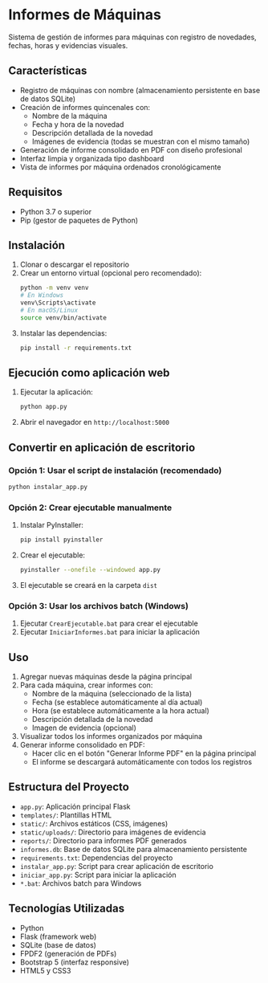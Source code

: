 # Informes de Máquinas

Sistema de gestión de informes para máquinas con registro de novedades, fechas, horas y evidencias visuales.

## Características

- Registro de máquinas con nombre (almacenamiento persistente en base de datos SQLite)
- Creación de informes quincenales con:
  - Nombre de la máquina
  - Fecha y hora de la novedad
  - Descripción detallada de la novedad
  - Imágenes de evidencia (todas se muestran con el mismo tamaño)
- Generación de informe consolidado en PDF con diseño profesional
- Interfaz limpia y organizada tipo dashboard
- Vista de informes por máquina ordenados cronológicamente

## Requisitos

- Python 3.7 o superior
- Pip (gestor de paquetes de Python)

## Instalación

1. Clonar o descargar el repositorio
2. Crear un entorno virtual (opcional pero recomendado):
   ```bash
   python -m venv venv
   # En Windows
   venv\Scripts\activate
   # En macOS/Linux
   source venv/bin/activate
   ```
3. Instalar las dependencias:
   ```bash
   pip install -r requirements.txt
   ```

## Ejecución como aplicación web

1. Ejecutar la aplicación:
   ```bash
   python app.py
   ```
2. Abrir el navegador en `http://localhost:5000`

## Convertir en aplicación de escritorio

### Opción 1: Usar el script de instalación (recomendado)
```bash
python instalar_app.py
```

### Opción 2: Crear ejecutable manualmente
1. Instalar PyInstaller:
   ```bash
   pip install pyinstaller
   ```
2. Crear el ejecutable:
   ```bash
   pyinstaller --onefile --windowed app.py
   ```
3. El ejecutable se creará en la carpeta `dist`

### Opción 3: Usar los archivos batch (Windows)
1. Ejecutar `CrearEjecutable.bat` para crear el ejecutable
2. Ejecutar `IniciarInformes.bat` para iniciar la aplicación

## Uso

1. Agregar nuevas máquinas desde la página principal
2. Para cada máquina, crear informes con:
   - Nombre de la máquina (seleccionado de la lista)
   - Fecha (se establece automáticamente al día actual)
   - Hora (se establece automáticamente a la hora actual)
   - Descripción detallada de la novedad
   - Imagen de evidencia (opcional)
3. Visualizar todos los informes organizados por máquina
4. Generar informe consolidado en PDF:
   - Hacer clic en el botón "Generar Informe PDF" en la página principal
   - El informe se descargará automáticamente con todos los registros

## Estructura del Proyecto

- `app.py`: Aplicación principal Flask
- `templates/`: Plantillas HTML
- `static/`: Archivos estáticos (CSS, imágenes)
- `static/uploads/`: Directorio para imágenes de evidencia
- `reports/`: Directorio para informes PDF generados
- `informes.db`: Base de datos SQLite para almacenamiento persistente
- `requirements.txt`: Dependencias del proyecto
- `instalar_app.py`: Script para crear aplicación de escritorio
- `iniciar_app.py`: Script para iniciar la aplicación
- `*.bat`: Archivos batch para Windows

## Tecnologías Utilizadas

- Python
- Flask (framework web)
- SQLite (base de datos)
- FPDF2 (generación de PDFs)
- Bootstrap 5 (interfaz responsive)
- HTML5 y CSS3